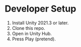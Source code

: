 # Developer Setup

1. Install Unity 2021.3 or later.  
2. Clone this repo.  
3. Open in Unity Hub.  
4. Press Play (pretend).
